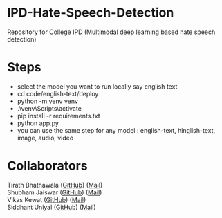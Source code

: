 # IPD-Hate-Speech-Detection
Repository for College IPD (Multimodal deep learning based hate speech detection)

# Steps
- select the model you want to run locally say english text
- cd code/english-text/deploy
- python -m venv venv
- .\venv\Scripts\activate
- pip install -r requirements.txt
- python app.py
- you can use the same step for any model : english-text, hinglish-text, image, audio, video

# Collaborators
Tirath Bhathawala ([GitHub](https://github.com/Tirath5504)) ([Mail](mailto:tirath.bhathawala@gmail.com))
<br>
Shubham Jaiswar ([GitHub](https://github.com/shubhamjaiswar43)) ([Mail](mailto:shubhamjaiswar08@gmail.com))
<br>
Vikas Kewat ([GitHub](https://github.com/codesbyvikas)) ([Mail](mailto:vikaskewat025@gmail.com))
<br>
Siddhant Uniyal ([GitHub](https://github.com/siddhant-uniyal)) ([Mail](mailto:siddhantuniyal416@gmail.com))
